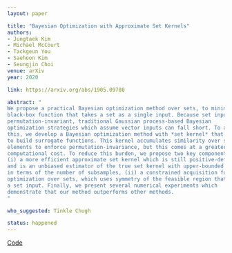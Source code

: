 ```yaml
---
layout: paper

title: "Bayesian Optimization with Approximate Set Kernels"
authors:
- Jungtaek Kim
- Michael McCourt
- Tackgeun You
- Saehoon Kim
- Seungjin Choi
venue: arXiv
year: 2020

link: https://arxiv.org/abs/1905.09780

abstract: "
We propose a practical Bayesian optimization method over sets, to minimize a
black-box function that takes a set as a single input. Because set inputs are
permutation-invariant, traditional Gaussian process-based Bayesian
optimization strategies which assume vector inputs can fall short. To address
this, we develop a Bayesian optimization method with *set kernel* that is used
to build surrogate functions. This kernel accumulates similarity over set
elements to enforce permutation-invariance, but this comes at a greater 
computational cost. To reduce this burden, we propose two key components: 
(i) a more efficient approximate set kernel which is still positive-definite
and is an unbiased estimator of the true set kernel with upper-bounded variance
in terms of the number of subsamples, (ii) a constrained acquisition function
optimization over sets, which uses symmetry of the feasible region that defines
a set input. Finally, we present several numerical experiments which
demonstrate that our method outperforms other methods. 
"

who_suggested: Tinkle Chugh

status: happened
---
```

[Code](https://github.com/jungtaekkim/bayeso)
